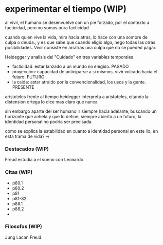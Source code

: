 # experimentar el tiempo (WIP)
al vivir, el humano se desenvuelve con un pie forzado, por el contexto u facticidad, pero no somos pura facticidad

cuando quien vive la vida, mira hacia atras, lo hace con una sombre de culpa o deuda., y es que sabe que cuando eligio algo, nego todas las otras posibilidades. Vivir consiste en arratras una culpa que no se pueded pagar.

Heidegger y analisis del "Cuidado" en tres variables temporales
- facticidad: estar lanzado a un mundo no elegido. PASADO
- proyeccion: capacidad de anticiparse a si mismos, vivir volcado hacia el futuro. FUTURO
- la caida: estar atraido por la convencionalidad, los usos y la gente. PRESENTE

aristoteles frente al tiempo
heidegger interpreta a aristoteles, citando la distension
ortega lo dice mas claro que nunca

sin embargo aparte del ser humano ir siempre hacia adelante, buscando un horizonte que anhela y que lo define, siempre abierto a un futuro, la identidad personal no podria ser precisada.

como se explica la estabilidad en cuanto a identidad personal en este lio, en esta trama de vida? => 

### Destacados (WIP)

Freud estudia a el sueno con Leonardo
### Citas (WIP)
- p80.1
- p80.2
- p81
- p81-82
- p86.1
- p86.2
- 


### Filosofos (WIP)
Jung
Lacan
Freud

